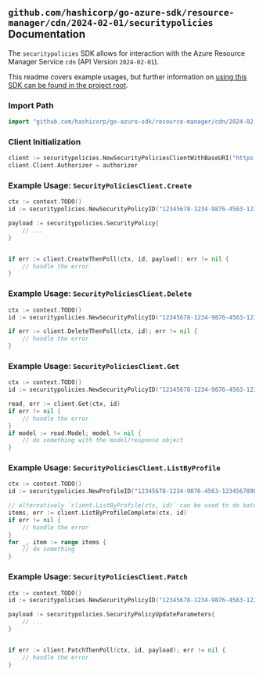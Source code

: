 
## `github.com/hashicorp/go-azure-sdk/resource-manager/cdn/2024-02-01/securitypolicies` Documentation

The `securitypolicies` SDK allows for interaction with the Azure Resource Manager Service `cdn` (API Version `2024-02-01`).

This readme covers example usages, but further information on [using this SDK can be found in the project root](https://github.com/hashicorp/go-azure-sdk/tree/main/docs).

### Import Path

```go
import "github.com/hashicorp/go-azure-sdk/resource-manager/cdn/2024-02-01/securitypolicies"
```


### Client Initialization

```go
client := securitypolicies.NewSecurityPoliciesClientWithBaseURI("https://management.azure.com")
client.Client.Authorizer = authorizer
```


### Example Usage: `SecurityPoliciesClient.Create`

```go
ctx := context.TODO()
id := securitypolicies.NewSecurityPolicyID("12345678-1234-9876-4563-123456789012", "example-resource-group", "profileValue", "securityPolicyValue")

payload := securitypolicies.SecurityPolicy{
	// ...
}


if err := client.CreateThenPoll(ctx, id, payload); err != nil {
	// handle the error
}
```


### Example Usage: `SecurityPoliciesClient.Delete`

```go
ctx := context.TODO()
id := securitypolicies.NewSecurityPolicyID("12345678-1234-9876-4563-123456789012", "example-resource-group", "profileValue", "securityPolicyValue")

if err := client.DeleteThenPoll(ctx, id); err != nil {
	// handle the error
}
```


### Example Usage: `SecurityPoliciesClient.Get`

```go
ctx := context.TODO()
id := securitypolicies.NewSecurityPolicyID("12345678-1234-9876-4563-123456789012", "example-resource-group", "profileValue", "securityPolicyValue")

read, err := client.Get(ctx, id)
if err != nil {
	// handle the error
}
if model := read.Model; model != nil {
	// do something with the model/response object
}
```


### Example Usage: `SecurityPoliciesClient.ListByProfile`

```go
ctx := context.TODO()
id := securitypolicies.NewProfileID("12345678-1234-9876-4563-123456789012", "example-resource-group", "profileValue")

// alternatively `client.ListByProfile(ctx, id)` can be used to do batched pagination
items, err := client.ListByProfileComplete(ctx, id)
if err != nil {
	// handle the error
}
for _, item := range items {
	// do something
}
```


### Example Usage: `SecurityPoliciesClient.Patch`

```go
ctx := context.TODO()
id := securitypolicies.NewSecurityPolicyID("12345678-1234-9876-4563-123456789012", "example-resource-group", "profileValue", "securityPolicyValue")

payload := securitypolicies.SecurityPolicyUpdateParameters{
	// ...
}


if err := client.PatchThenPoll(ctx, id, payload); err != nil {
	// handle the error
}
```
